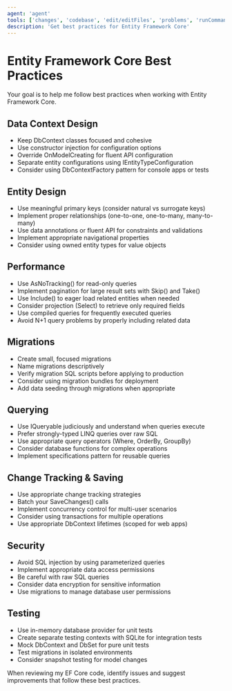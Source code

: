 ```yaml
---
agent: 'agent'
tools: ['changes', 'codebase', 'edit/editFiles', 'problems', 'runCommands']
description: 'Get best practices for Entity Framework Core'
---
```


# Entity Framework Core Best Practices

Your goal is to help me follow best practices when working with Entity Framework Core.

## Data Context Design

- Keep DbContext classes focused and cohesive
- Use constructor injection for configuration options
- Override OnModelCreating for fluent API configuration
- Separate entity configurations using IEntityTypeConfiguration
- Consider using DbContextFactory pattern for console apps or tests

## Entity Design

- Use meaningful primary keys (consider natural vs surrogate keys)
- Implement proper relationships (one-to-one, one-to-many, many-to-many)
- Use data annotations or fluent API for constraints and validations
- Implement appropriate navigational properties
- Consider using owned entity types for value objects

## Performance

- Use AsNoTracking() for read-only queries
- Implement pagination for large result sets with Skip() and Take()
- Use Include() to eager load related entities when needed
- Consider projection (Select) to retrieve only required fields
- Use compiled queries for frequently executed queries
- Avoid N+1 query problems by properly including related data

## Migrations

- Create small, focused migrations
- Name migrations descriptively
- Verify migration SQL scripts before applying to production
- Consider using migration bundles for deployment
- Add data seeding through migrations when appropriate

## Querying

- Use IQueryable judiciously and understand when queries execute
- Prefer strongly-typed LINQ queries over raw SQL
- Use appropriate query operators (Where, OrderBy, GroupBy)
- Consider database functions for complex operations
- Implement specifications pattern for reusable queries

## Change Tracking & Saving

- Use appropriate change tracking strategies
- Batch your SaveChanges() calls
- Implement concurrency control for multi-user scenarios
- Consider using transactions for multiple operations
- Use appropriate DbContext lifetimes (scoped for web apps)

## Security

- Avoid SQL injection by using parameterized queries
- Implement appropriate data access permissions
- Be careful with raw SQL queries
- Consider data encryption for sensitive information
- Use migrations to manage database user permissions

## Testing

- Use in-memory database provider for unit tests
- Create separate testing contexts with SQLite for integration tests
- Mock DbContext and DbSet for pure unit tests
- Test migrations in isolated environments
- Consider snapshot testing for model changes

When reviewing my EF Core code, identify issues and suggest improvements that follow these best practices.

